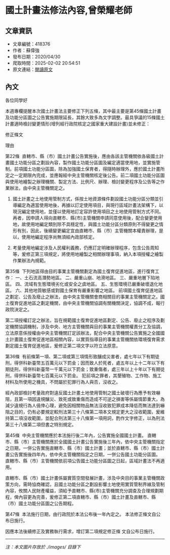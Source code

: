 # 國土計畫法修法內容,曾榮耀老師

## 文章資訊
- 文章編號：418376
- 作者：蘇偉強
- 發布日期：2020/04/30
- 爬取時間：2025-02-02 20:54:51
- 原文連結：[閱讀原文](https://real-estate.get.com.tw/Columns/detail.aspx?no=418376)

## 內文
各位同學好

本週專欄提醒本次國土計畫法主要修正下列五條，其中最主要是第45條國土計畫及功能分區圖之公告實施期限延長，其餘大致多為文字調整。最具爭議的15條國土計畫適時檢討變更情形(增列經行政院核定之國家重大建設計畫)並未修正：

修正條文

理由

第22條  直轄市、縣（市）國土計畫公告實施後，應由各該主管機關依各級國土計畫國土功能分區之劃設內容，製作國土功能分區圖及編定適當使用地，並實施管制。前項國土功能分區圖，除為加強國土保育者，得隨時辦理外，應於國土計畫所定之一定期限內完成，並應報經中央主管機關核定後公告。前二項國土功能分區圖與使用地繪製之辦理機關、製定方法、比例尺、辦理、檢討變更程序及公告等之作業辦法，由中央主管機關定之。

1. 國土計畫之土地使用管制方式，係按土地資源條件劃設國土功能分區分類並引導編定為適當使用地後，再據以訂定使用項目，與現行區域計畫法架構下，以現況編定使用地，並僅以使用地訂定容許使用項目之土地使用管制方式不同。再者，因申請人得向直轄市、縣(市)主管機關申請同意使用後，配合變更使用地，故使用地編定類別除不具穩定性，與國土功能分區分類原則不得變更之情形有別，因此，後續變更編定宜由直轄市、縣（市）主管機關本權責辦理，是以，使用地編定程序尚無須經內政部核定。

2. 考量使用地編定涉及人民權利義務，仍應訂定明確辦理程序，包含公告周知等，爰修正第三項規定，將使用地繪製之相關辦理事項，納入本項授權之繪製作業辦法內規範。

第35條  下列地區得由目的事業主管機關劃定為國土復育促進地區，進行復育工作： 一、土石流高潛勢地區。 二、嚴重山崩、地滑地區。 三、嚴重地層下陷地區。 四、流域有生態環境劣化或安全之虞地區。 五、生態環境已嚴重破壞退化地區。 六、其他地質敏感或對國土保育有嚴重影響之地區。 前項國土復育促進地區之劃定、公告及廢止之辦法，由中央主管機關會商相關目的事業主管機關定之。國土復育促進地區之劃定機關，由中央主管機關協調有關機關決定，協調不成，報行政院決定之。

第二項授權訂定之辦法，旨在規範國土復育促進地區劃定、公告、廢止之程序及劃定機關協調機制，涉及中央、地方主管機關與目的事業主管機關權責分工及協調，立法原意係授權由中央主管機關訂定該辦法，配合中央主管機關公告實施之全國國土計畫國土復育促進地區相關內容，以實質指導目的事業主管機關依環境復育需求劃定國土復育促進地區，爰修正第二項文字以符立法原意。

第36條  有前條第一項、第二項或第三項情形致釀成災害者，處七年以下有期徒刑，得併科新臺幣五百萬元以下罰金；因而致人於死者，處五年以上十二年以下有期徒刑，得併科新臺幣一千萬元以下罰金；致重傷者，處三年以上十年以下有期徒刑，得併科新臺幣七百萬元以下罰金。 犯前項之罪者，其墾殖物、工作物、施工材料及所使用之機具，不問屬於犯罪行為人與否，沒收之。

經內政部檢討考量政府對違反國土計畫土地使用管制之國土破壞行為應予有效嚇阻，且第一項因違規釀災、致死或致重傷而造成不可逆之損害等係屬情節重大，為減少違規行為人僥倖心理，避免因相關物品無法沒收致犯罪成本降低而無法達到嚇阻之目的，仍有必要規定較刑法第三十八條第二項本文規定更大之沒收範圍，爰維持第二項沒收範圍，並配合刑法第三十八條第一項用詞，酌作文字修正，以為刑法第三十八條第二項但書之特別規定。

第45條  中央主管機關應於本法施行後二年內，公告實施全國國土計畫。 直轄市、縣（市）主管機關應於全國國土計畫公告實施後三年內，依中央主管機關指定之日期，一併公告實施直轄市、縣（市）國土計畫；並於直轄市、縣（市）國土計畫公告實施後四年內，依中央主管機關指定之日期，一併公告國土功能分區圖。 直轄市、縣（市）主管機關依前項公告國土功能分區圖之日起，區域計畫法不再適用。

直轄市、縣（市）國土計畫係屬實質空間發展計畫，涉及中央目的事業主管機關政策方向，需時協商確認，且國土功能分區之劃設影響土地使用實質管制界線及管制內容，攸關人民財產權益，須給予直轄市、縣(市)主管機關充分調查及合理規劃期程，俾內容更為完善，爰修正第二項直轄市、縣（市）國土計畫及直轄市、縣（市）國土功能分區圖之公告期程。

第47條  本法施行日期，由行政院於本法公布後一年內定之。 本法修正條文自公布日施行。

因應本法後續修正及實務執行需求，增訂第二項規定修正條 文自公布日施行。

---
*注：本文圖片存放於 ./images/ 目錄下*
